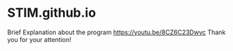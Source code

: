 # STIM.github.io



Brief Explanation about the program
https://youtu.be/8CZ6C23Dwvc
Thank you for your attention!
